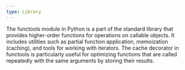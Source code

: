 ```yaml
---
type: Library
---
```


The functools module in Python is a part of the standard library that provides higher-order functions for operations on callable objects. It includes utilities such as partial function application, memoization (caching), and tools for working with iterators. The cache decorator in functools is particularly useful for optimizing functions that are called repeatedly with the same arguments by storing their results.